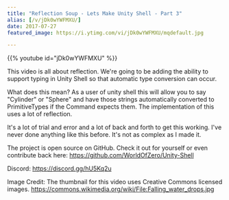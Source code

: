 ```yaml
---
title: "Reflection Soup - Lets Make Unity Shell - Part 3"
alias: [/v/jDk0wYWFMXU/]
date: 2017-07-27
featured_image: https://i.ytimg.com/vi/jDk0wYWFMXU/mqdefault.jpg

---
```


{{% youtube id="jDk0wYWFMXU" %}}

This video is all about reflection. We're going to be adding the ability to support typing in Unity Shell so that automatic type conversion can occur.

What does this mean? As a user of unity shell this will allow you to say "Cylinder" or "Sphere" and have those strings automatically converted to PrimitiveTypes if the Command expects them. The implementation of this uses a lot of reflection.

It's a lot of trial and error and a lot of back and forth to get this working. I've never done anything like this before. It's not as complex as I made it.

The project is open source on GitHub. Check it out for yourself or even contribute back here: https://github.com/WorldOfZero/Unity-Shell

Discord: https://discord.gg/hU5Kq2u

Image Credit:
The thumbnail for this video uses Creative Commons licensed images.
https://commons.wikimedia.org/wiki/File:Falling_water_drops.jpg